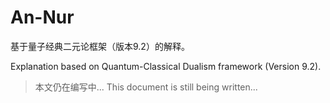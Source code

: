 # An-Nur

基于量子经典二元论框架（版本9.2）的解释。

Explanation based on Quantum-Classical Dualism framework (Version 9.2).

> 本文仍在编写中...
> This document is still being written...
